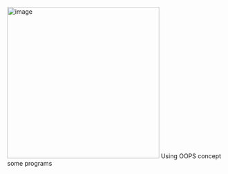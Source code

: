 <img width="352" alt="image" src="https://github.com/yamuna-FSD-Developer/Day6/assets/150881590/02ba4d82-a135-459a-b0ca-d5fc9673e0eb">
Using OOPS concept some programs
